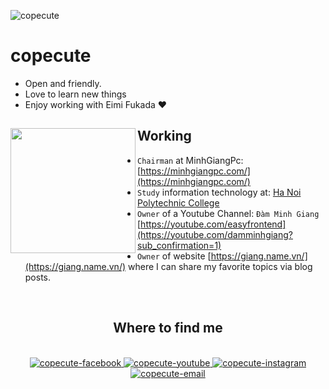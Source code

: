 ![copecute](https://i.imgur.com/c9LZBaE.jpg)

# copecute

- Open and friendly.
- Love to learn new things
- Enjoy working with Eimi Fukada ❤

## Working <a href="https://github.com/copecute"><img align="left" width="auto" height="200" src="https://i.imgur.com/7Tft9wV.png"></a>

- `Chairman` at MinhGiangPc: [https://minhgiangpc.com/](https://minhgiangpc.com/)
- `Study` information technology at: [Ha Noi Polytechnic College](#)
- `Owner` of a Youtube Channel: `Đàm Minh Giang` [https://youtube.com/easyfrontend](https://youtube.com/damminhgiang?sub_confirmation=1)
- `Owner` of website [https://giang.name.vn/](https://giang.name.vn/) where I can share my favorite topics via blog posts.
<br>
<h2 align="center"> Where to find me </h2>
<br>
<div align="center">
  <a href="https://facebook.com/giang.apk" target="blank">
    <img src="https://img.icons8.com/bubbles/100/000000/facebook-new.png" alt="copecute-facebook" />
  </a>
  <a href="https://www.youtube.com/damminhgiang?sub_confirmation=1" target="blank">
    <img src="https://img.icons8.com/bubbles/100/000000/youtube-squared.png" alt="copecute-youtube" />
  </a>
  <a href="https://instagram.com/copecute_" target="blank">
    <img src="https://img.icons8.com/bubbles/100/000000/instagram.png" alt="copecute-instagram" />
  </a>
  <a href="mailto:tcopecute@outlook.com" target="top">
    <img src="https://img.icons8.com/bubbles/100/000000/apple-mail.png" alt="copecute-email" />
  </a>
</div>

<br>
